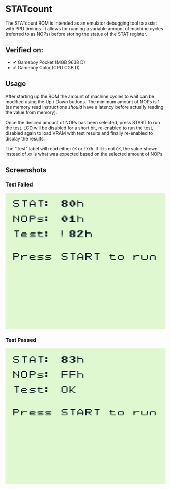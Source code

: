 # STATcount

The STATcount ROM is intended as an emulator debugging tool to assist with PPU timings. It allows for running a variable amount of machine cycles (referred to as NOPs) before storing the status of the STAT register.

## Verified on:

* ✔ Gameboy Pocket (MGB 9638 D)
* ✔ Gameboy Color (CPU CGB D)

## Usage

After starting up the ROM the amount of machine cycles to wait can be modified using the Up / Down buttons. The minimum amount of NOPs is 1 (as memory read instructions *should* have a latency before actually reading the value from memory).

Once the desired amount of NOPs has been selected, press START to run the test. LCD will be disabled for a short bit, re-enabled to run the test, disabled again to load VRAM with test results and finally re-enabled to display the results.

The "Test" label will read either `OK` or `!XXh`. If it is not `OK`, the value shown instead of `XX` is what was expected based on the selected amount of NOPs.

## Screenshots

### Test Failed

![testfailed](./screenshots/fail.png)

### Test Passed

![testpassed](./screenshots/pass.png)